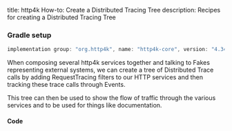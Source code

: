 title: http4k How-to: Create a Distributed Tracing Tree
description: Recipes for creating a Distributed Tracing Tree

### Gradle setup

```groovy
implementation group: "org.http4k", name: "http4k-core", version: "4.34.0.2"
```

When composing several http4k services together and talking to Fakes representing external systems, we can create a tree of Distributed Trace calls by adding RequestTracing filters to our HTTP services and then tracking these trace calls through Events.

This tree can then be used to show the flow of traffic through the various services and to be used for things like documentation.

#### Code [<img class="octocat"/>](https://github.com/http4k/http4k/blob/master/src/docs/guide/howto/create_a_distributed_tracing_tree/example.kt)

<script src="https://gist-it.appspot.com/https://github.com/http4k/http4k/blob/master/src/docs/guide/howto/create_a_distributed_tracing_tree/example.kt"></script>
